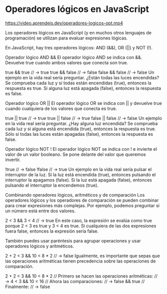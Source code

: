 # Operadores lógicos en JavaScript

https://video.aprendejs.dev/operadores-logicos-opt.mp4

Los operadores lógicos en JavaScript (y en muchos otros lenguajes de programación) se utilizan para evaluar expresiones lógicas.

En JavaScript, hay tres operadores lógicos: AND (&&), OR (||) y NOT (!).

Operador lógico AND &&
El operador lógico AND se indica con &&. Devuelve true cuando ambos valores que conecta son true.

true && true // → true
true && false // → false
false && false // → false
Un ejemplo en la vida real sería preguntar. ¿Están todas las luces encendidas? Se comprueba cada luz y si todas están encendidas (true), entonces la respuesta es true. Si alguna luz está apagada (false), entonces la respuesta es false.

Operador lógico OR ||
El operador lógico OR se indica con || y devuelve true cuando cualquiera de los valores que conecta es true.

true || true // → true
true || false // → true
false || false // → false
Un ejemplo en la vida real sería preguntar. ¿Hay alguna luz encendida? Se comprueba cada luz y si alguna está encendida (true), entonces la respuesta es true. Sólo si todas las luces están apagadas (false), entonces la respuesta es false.

Operador lógico NOT !
El operador lógico NOT se indica con ! e invierte el valor de un valor booleano. Se pone delante del valor que queremos invertir.

!true // → false
!false // → true
Un ejemplo en la vida real sería pulsar el interruptor de la luz. Si la luz está encendida (true), entonces pulsando el interruptor la apagamos (false). Si la luz está apagada (false), entonces pulsando el interruptor la encendemos (true).

Combinando operadores lógicos, aritméticos y de comparación
Los operadores lógicos y los operadores de comparación se pueden combinar para crear expresiones más complejas. Por ejemplo, podemos preguntar si un número está entre dos valores.

2 < 3 && 3 < 4 // → true
En este caso, la expresión se evalúa como true porque 2 < 3 es true y 3 < 4 es true. Si cualquiera de las dos expresiones fuera false, entonces la expresión sería false.

También puedes usar paréntesis para agrupar operaciones y usar operadores lógicos y aritméticos.

2 + 2 < 3 && 10 < 8 * 2 // → false
Igualmente, es importante que sepas que las operaciones aritméticas tienen precedencia sobre las operaciones de comparación.

2 + 2 < 3 && 10 < 8 * 2
// Primero se hacen las operaciones aritméticas:
// → 4 < 3 && 10 < 16
// Ahora las comparaciones:
// → false && true
// Finalmente:
// → false